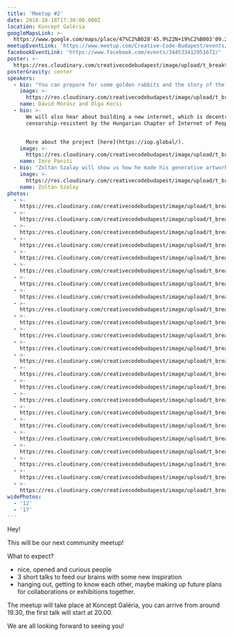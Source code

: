 ```yaml
---
title: 'Meetup #2'
date: 2018-10-18T17:30:00.000Z
location: Koncept Galéria
googleMapsLink: >-
  https://www.google.com/maps/place/47%C2%B028'45.9%22N+19%C2%B003'09.2%22E/@47.479427,19.052546,17z/data=!3m1!4b1!4m5!3m4!1s0x0:0x0!8m2!3d47.479427!4d19.052546
meetupEventLink: 'https://www.meetup.com/Creative-Code-Budapest/events/qnhgzpyxqbjb/'
facebookEventLink: 'https://www.facebook.com/events/344533412951672/'
poster: >-
  https://res.cloudinary.com/creativecodebudapest/image/upload/t_breakthumbnails/v1574805951/cc2/creativecodemeetup_2_kjxomv.jpg
posterGravity: center
speakers:
  - bio: "You can prepare for some golden rabbits and the story of the VR Lada by Olga Kocsi and Dávid Mórász!  Olga will talk about the art and rabbit part, Dávid about the programming.\r\n\nMore about Olga's work [here](<www.behance.net/nyulga //>) and [here](www.nyulga.com), and about Dávid's [here](www.mcro.de)."
    image: >-
      https://res.cloudinary.com/creativecodebudapest/image/upload/t_breakthumbnails/v1574805972/cc2/moraszdavid_r6vby7.jpg
    name: Dávid Mórász and Olga Kocsi
  - bio: >-
      We will also hear about building a new internet, which is decentralised &
      censorship-resistent by the Hungarian Chapter of Internet of People. 


      More about the project [here](https://iop.global/).
    image: >-
      https://res.cloudinary.com/creativecodebudapest/image/upload/t_breakthumbnails/v1574805977/cc2/internetofpeople_zsmwdy.jpg
    name: Imre Paniti
  - bio: "Zoltán Szalay will show us how he made his generative artworks for the RoboPopX exhibition, so we will see how his visuals developed from the beginning idea/code in Processing until the finished design.\r\n\nFind Zoli's work [here](<ello.co/insgraphizm //>) and [here](www.instagram.com/insgraphizm)."
    image: >-
      https://res.cloudinary.com/creativecodebudapest/image/upload/t_breakthumbnails/v1574805980/cc2/szalayzoli_klvj2j.jpg
    name: Zoltán Szalay
photos:
  - >-
    https://res.cloudinary.com/creativecodebudapest/image/upload/t_breakthumbnails/v1574808107/cc2/DSC03395_p5r5in.jpg
  - >-
    https://res.cloudinary.com/creativecodebudapest/image/upload/t_breakthumbnails/v1574808105/cc2/DSC03391_irq8gv.jpg
  - >-
    https://res.cloudinary.com/creativecodebudapest/image/upload/t_breakthumbnails/v1574808103/cc2/DSC03389_wkyigv.jpg
  - >-
    https://res.cloudinary.com/creativecodebudapest/image/upload/t_breakthumbnails/v1574808103/cc2/DSC03375_dod3ke.jpg
  - >-
    https://res.cloudinary.com/creativecodebudapest/image/upload/t_breakthumbnails/v1574808103/cc2/DSC03372_oflqyb.jpg
  - >-
    https://res.cloudinary.com/creativecodebudapest/image/upload/t_breakthumbnails/v1574808101/cc2/DSC03366_mfmdy4.jpg
  - >-
    https://res.cloudinary.com/creativecodebudapest/image/upload/t_breakthumbnails/v1574808100/cc2/DSC03377_dvlfdu.jpg
  - >-
    https://res.cloudinary.com/creativecodebudapest/image/upload/t_breakthumbnails/v1574808100/cc2/DSC03374_rbul27.jpg
  - >-
    https://res.cloudinary.com/creativecodebudapest/image/upload/t_breakthumbnails/v1574808096/cc2/DSC03362_uifbpa.jpg
  - >-
    https://res.cloudinary.com/creativecodebudapest/image/upload/t_breakthumbnails/v1574808088/cc2/DSC03352_kyhqra.jpg
  - >-
    https://res.cloudinary.com/creativecodebudapest/image/upload/t_breakthumbnails/v1574808086/cc2/DSC03357_vi5amr.jpg
  - >-
    https://res.cloudinary.com/creativecodebudapest/image/upload/t_breakthumbnails/v1574808085/cc2/DSC03338_wyggjk.jpg
  - >-
    https://res.cloudinary.com/creativecodebudapest/image/upload/t_breakthumbnails/v1574808079/cc2/DSC03354_roqhiy.jpg
  - >-
    https://res.cloudinary.com/creativecodebudapest/image/upload/t_breakthumbnails/v1574808076/cc2/DSC03402_qvzife.jpg
  - >-
    https://res.cloudinary.com/creativecodebudapest/image/upload/t_breakthumbnails/v1574808076/cc2/DSC03337_zhslof.jpg
  - >-
    https://res.cloudinary.com/creativecodebudapest/image/upload/t_breakthumbnails/v1574808071/cc2/DSC03334_ejcrwe.jpg
  - >-
    https://res.cloudinary.com/creativecodebudapest/image/upload/t_breakthumbnails/v1574808067/cc2/DSC03346_zxyhrk.jpg
  - >-
    https://res.cloudinary.com/creativecodebudapest/image/upload/t_breakthumbnails/v1574808064/cc2/DSC03336_m2pos7.jpg
  - >-
    https://res.cloudinary.com/creativecodebudapest/image/upload/t_breakthumbnails/v1574808060/cc2/DSC03341_tgp4de.jpg
  - >-
    https://res.cloudinary.com/creativecodebudapest/image/upload/t_breakthumbnails/v1574808053/cc2/DSC03325_f7upgo.jpg
  - >-
    https://res.cloudinary.com/creativecodebudapest/image/upload/t_breakthumbnails/v1574808052/cc2/DSC03331_dhpvcq.jpg
  - >-
    https://res.cloudinary.com/creativecodebudapest/image/upload/t_breakthumbnails/v1574808049/cc2/DSC03399_dbxkno.jpg
  - >-
    https://res.cloudinary.com/creativecodebudapest/image/upload/t_breakthumbnails/v1574808043/cc2/DSC03398_k13c4g.jpg
widePhotos:
  - '12'
  - '17'
---
```

Hey!

This will be our next community meetup!

What to expect?

* nice, opened and curious people
* 3 short talks to feed our brains with some new inspiration
* hanging out, getting to know each other, maybe making up future plans for collaborations or exhibitions together.

The meetup will take place at Koncept Galéria, you can arrive from around 19.30, the first talk will start at 20.00.

We are all looking forward to seeing you!
